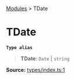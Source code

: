 [Modules](index.md) > TDate

# TDate

**`Type alias`**

> **TDate**: `Date` \| `string`

**Source:** [types/index.ts:1](https://github.com/teplostanski/tictic/blob/839eea0/src/types/index.ts#L1)
